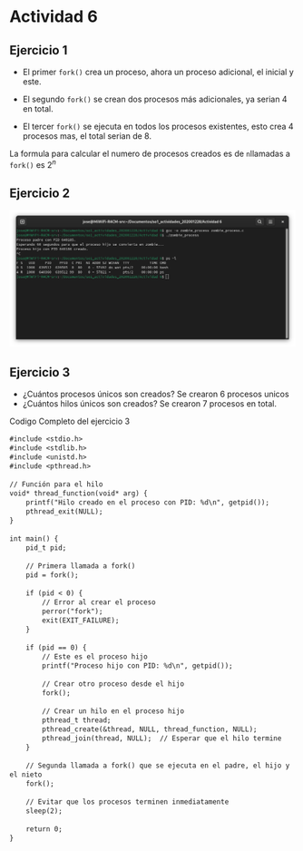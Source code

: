 # Actividad 6

## Ejercicio 1

- El primer `fork()` crea un proceso, ahora un proceso adicional, el inicial y este.

- El segundo `fork()` se crean dos procesos más adicionales, ya serian 4 en total.

- El tercer `fork()` se ejecuta en todos los procesos existentes, esto crea 4 procesos mas, el total serian de 8.

La formula para calcular el numero de procesos creados es de `n`llamadas a `fork()` es $2^n$

## Ejercicio 2

![2](img/image.png)

## Ejercicio 3

- ¿Cuántos procesos únicos son creados? Se crearon 6 procesos unicos
- ¿Cuántos hilos únicos son creados? Se crearon 7 procesos en total.

Codigo Completo del ejercicio 3

```
#include <stdio.h>
#include <stdlib.h>
#include <unistd.h>
#include <pthread.h>

// Función para el hilo
void* thread_function(void* arg) {
    printf("Hilo creado en el proceso con PID: %d\n", getpid());
    pthread_exit(NULL);
}

int main() {
    pid_t pid;

    // Primera llamada a fork()
    pid = fork();

    if (pid < 0) {
        // Error al crear el proceso
        perror("fork");
        exit(EXIT_FAILURE);
    }

    if (pid == 0) {
        // Este es el proceso hijo
        printf("Proceso hijo con PID: %d\n", getpid());

        // Crear otro proceso desde el hijo
        fork();

        // Crear un hilo en el proceso hijo
        pthread_t thread;
        pthread_create(&thread, NULL, thread_function, NULL);
        pthread_join(thread, NULL);  // Esperar que el hilo termine
    }

    // Segunda llamada a fork() que se ejecuta en el padre, el hijo y el nieto
    fork();

    // Evitar que los procesos terminen inmediatamente
    sleep(2);

    return 0;
}

```
